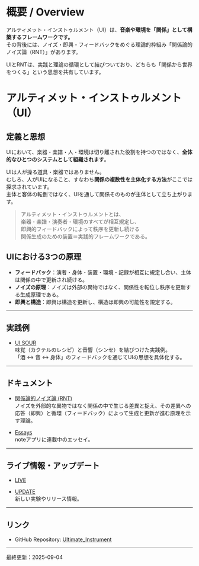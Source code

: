 # 概要 / Overview

アルティメット・インストゥルメント（UI）は、**音楽や環境を「関係」として構築するフレームワークです。**  
その背後には、ノイズ・即興・フィードバックをめぐる理論的枠組み「関係論的ノイズ論（RNT）」があります。  

UIとRNTは、実践と理論の循環として結びついており、どちらも「関係から世界をつくる」という思想を共有しています。

# アルティメット・インストゥルメント（UI）

## 定義と思想

UIにおいて、楽器・楽譜・人・環境は切り離された役割を持つのではなく、**全体的なひとつのシステムとして組織されます**。  

UIは人が操る道具・楽器ではありません。  
むしろ、人がUIになること、すなわち**関係の複数性を主体化する方法**がここでは探求されています。  
主体と客体の転倒ではなく、UIを通して関係そのものが主体として立ち上がります。  

> アルティメット・インストゥルメントとは、  
> 楽器・楽譜・演奏者・環境のすべてが相互規定し、  
> 即興的フィードバックによって秩序を更新し続ける  
> 関係生成のための装置＝実践的フレームワークである。 

## UIにおける3つの原理
- **フィードバック**：演者・身体・装置・環境・記録が相互に規定し合い、主体は関係の中で更新され続ける。
- **ノイズの原理**：ノイズは外部の異物ではなく、関係性を転位し秩序を更新する生成原理である。
- **即興と構造**：即興は構造を更新し、構造は即興の可能性を規定する。

---

## 実践例

- [UI SOUR](ui_sour/index.md)  
  味覚（カクテルのレシピ）と音響（シンセ）を結びつけた実践例。  
  「酒 ↔ 音 ↔ 身体」のフィードバックを通じてUIの思想を具体化する。  

---

## ドキュメント

- [関係論的ノイズ論 (RNT)](RNT/00-index.md)  
ノイズを外部的な異物ではなく関係の中で生じる差異と捉え、その差異への応答（即興）と循環（フィードバック）によって生成と更新が進む原理を示す理論。

- [Essays](https://note.com/arttkg/m/m7d6e093a18c1)  
  noteアプリに連載中のエッセイ。

---

## ライブ情報・アップデート

- [LIVE](live-information.md)  
 

- [UPDATE](updates.md)  
  新しい実験やリリース情報。

---

## リンク

- GitHub Repository: [Ultimate_Instrument](https://github.com/Metal-Machine-Music-Kobo/Ultimate_Instrument.github.io)


---

最終更新：2025-09-04
